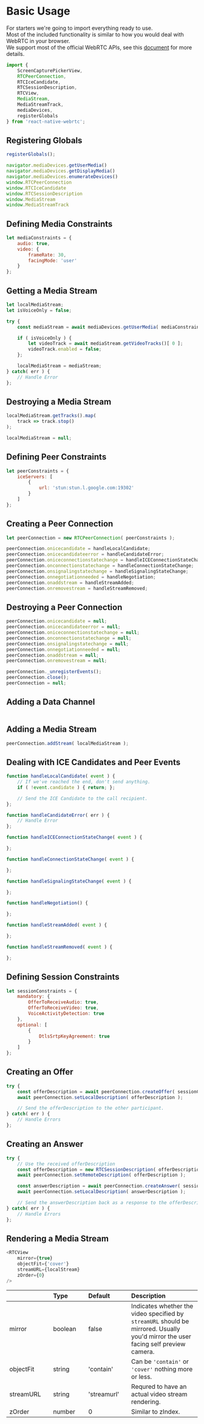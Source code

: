 # Basic Usage

For starters we're going to import everything ready to use.  
Most of the included functionality is similar to how you would deal with WebRTC in your browser.  
We support most of the official WebRTC APIs, see this [document](https://developer.mozilla.org/en-US/docs/Web/API/RTCPeerConnection) for more details.

```javascript
import {
	ScreenCapturePickerView,
	RTCPeerConnection,
	RTCIceCandidate,
	RTCSessionDescription,
	RTCView,
	MediaStream,
	MediaStreamTrack,
	mediaDevices,
	registerGlobals
} from 'react-native-webrtc';
```

## Registering Globals

```javascript
registerGlobals();
```

```javascript
navigator.mediaDevices.getUserMedia()
navigator.mediaDevices.getDisplayMedia()
navigator.mediaDevices.enumerateDevices()
window.RTCPeerConnection
window.RTCIceCandidate
window.RTCSessionDescription
window.MediaStream
window.MediaStreamTrack
```

## Defining Media Constraints

```javascript
let mediaConstraints = {
	audio: true,
	video: {
		frameRate: 30,
		facingMode: 'user'
	}
};
```

## Getting a Media Stream

```javascript
let localMediaStream;
let isVoiceOnly = false;

try {
	const mediaStream = await mediaDevices.getUserMedia( mediaConstraints );

	if ( isVoiceOnly ) {
		let videoTrack = await mediaStream.getVideoTracks()[ 0 ];
		videoTrack.enabled = false;
	};

	localMediaStream = mediaStream;
} catch( err ) {
	// Handle Error
};
```

## Destroying a Media Stream

```javascript
localMediaStream.getTracks().map(
	track => track.stop()
);

localMediaStream = null;
```

## Defining Peer Constraints

```javascript
let peerConstraints = {
	iceServers: [
		{
			url: 'stun:stun.l.google.com:19302'
		}
	]
};
```

## Creating a Peer Connection

```javascript
let peerConnection = new RTCPeerConnection( peerConstraints );

peerConnection.onicecandidate = handleLocalCandidate;
peerConnection.onicecandidateerror = handleCandidateError;
peerConnection.oniceconnectionstatechange = handleICEConnectionStateChange;
peerConnection.onconnectionstatechange = handleConnectionStateChange;
peerConnection.onsignalingstatechange = handleSignalingStateChange;
peerConnection.onnegotiationneeded = handleNegotiation;
peerConnection.onaddstream = handleStreamAdded;
peerConnection.onremovestream = handleStreamRemoved;
```

## Destroying a Peer Connection

```javascript
peerConnection.onicecandidate = null;
peerConnection.onicecandidateerror = null;
peerConnection.oniceconnectionstatechange = null;
peerConnection.onconnectionstatechange = null;
peerConnection.onsignalingstatechange = null;
peerConnection.onnegotiationneeded = null;
peerConnection.onaddstream = null;
peerConnection.onremovestream = null;

peerConnection._unregisterEvents();
peerConnection.close();
peerConnection = null;
```

## Adding a Data Channel

```javascript

```

## Adding a Media Stream

```javascript
peerConnection.addStream( localMediaStream );
```

## Dealing with ICE Candidates and Peer Events

```javascript
function handleLocalCandidate( event ) {
	// If we've reached the end, don't send anything.
	if ( !event.candidate ) { return; };

	// Send the ICE Candidate to the call recipient.
};

function handleCandidateError( err ) {
	// Handle Error
};

function handleICEConnectionStateChange( event ) {

};

function handleConnectionStateChange( event ) {

};

function handleSignalingStateChange( event ) {

};

function handleNegotiation() {

};

function handleStreamAdded( event ) {

};

function handleStreamRemoved( event ) {

};
```

## Defining Session Constraints

```javascript
let sessionConstraints = {
	mandatory: {
		OfferToReceiveAudio: true,
		OfferToReceiveVideo: true,
		VoiceActivityDetection: true
	},
	optional: [
		{
			DtlsSrtpKeyAgreement: true
		}
	]
};
```

## Creating an Offer

```javascript
try {
	const offerDescription = await peerConnection.createOffer( sessionConstraints );
	await peerConnection.setLocalDescription( offerDescription );

	// Send the offerDescription to the other participant.
} catch( err ) {
	// Handle Errors
};
```

## Creating an Answer

```javascript
try {
	// Use the received offerDescription
	const offerDescription = new RTCSessionDescription( offerDescription );
	await peerConnection.setRemoteDescription( offerDescription );

	const answerDescription = await peerConnection.createAnswer( sessionConstraints );
	await peerConnection.setLocalDescription( answerDescription );

	// Send the answerDescription back as a response to the offerDescription.
} catch( err ) {
	// Handle Errors
};
```

## Rendering a Media Stream

```javascript
<RTCView
	mirror={true}
	objectFit={'cover'}
	streamURL={localStream}
	zOrder={0}
/>
```

|  | | Type | | Default | | Description |
| - | - | :---- | - | :------- | - | :----------- |
| mirror | | boolean | | false | | Indicates whether the video specified by `streamURL` should be mirrored.  Usually you'd mirror the user facing self preview camera. |
| objectFit | | string | | 'contain' | | Can be `'contain'` or `'cover'` nothing more or less. | 
| streamURL | | string | | 'streamurl' | | Requred to have an actual video stream rendering. |
| zOrder | | number | | 0 | | Similar to zIndex. |